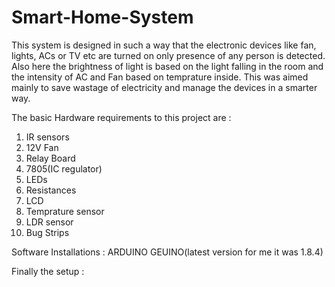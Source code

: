 # Smart-Home-System
This system is designed in such a way that the electronic devices like fan, lights, ACs or TV etc are turned on only presence of any person is detected. Also here the brightness of light is based on the light falling in the room and the intensity of AC and Fan based on temprature inside. This was aimed mainly to save wastage of electricity and manage the devices in a smarter way.

The basic Hardware requirements to this project are :
1. IR sensors 
2. 12V Fan  
3. Relay Board
4. 7805(IC regulator)
5. LEDs
6. Resistances
7. LCD
8. Temprature sensor
9. LDR sensor
10. Bug Strips

Software Installations :
ARDUINO GEUINO(latest version for me it was 1.8.4)

Finally the setup :


